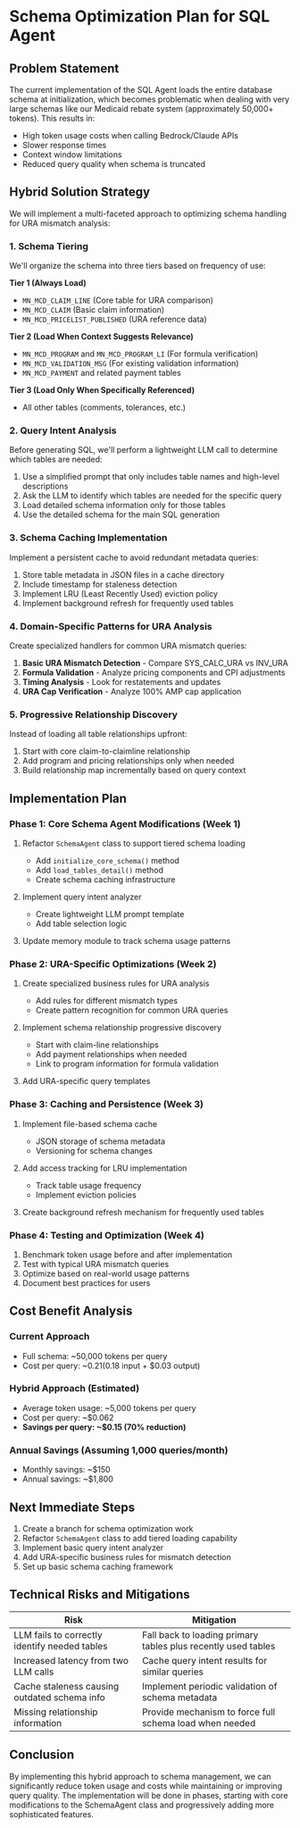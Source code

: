 # Schema Optimization Plan for SQL Agent

## Problem Statement

The current implementation of the SQL Agent loads the entire database schema at initialization, which becomes problematic when dealing with very large schemas like our Medicaid rebate system (approximately 50,000+ tokens). This results in:

- High token usage costs when calling Bedrock/Claude APIs
- Slower response times
- Context window limitations
- Reduced query quality when schema is truncated

## Hybrid Solution Strategy

We will implement a multi-faceted approach to optimizing schema handling for URA mismatch analysis:

### 1. Schema Tiering

We'll organize the schema into three tiers based on frequency of use:

**Tier 1 (Always Load)**
- `MN_MCD_CLAIM_LINE` (Core table for URA comparison)
- `MN_MCD_CLAIM` (Basic claim information)
- `MN_MCD_PRICELIST_PUBLISHED` (URA reference data)

**Tier 2 (Load When Context Suggests Relevance)**
- `MN_MCD_PROGRAM` and `MN_MCD_PROGRAM_LI` (For formula verification)
- `MN_MCD_VALIDATION_MSG` (For existing validation information)
- `MN_MCD_PAYMENT` and related payment tables

**Tier 3 (Load Only When Specifically Referenced)**
- All other tables (comments, tolerances, etc.)

### 2. Query Intent Analysis

Before generating SQL, we'll perform a lightweight LLM call to determine which tables are needed:

1. Use a simplified prompt that only includes table names and high-level descriptions
2. Ask the LLM to identify which tables are needed for the specific query
3. Load detailed schema information only for those tables
4. Use the detailed schema for the main SQL generation

### 3. Schema Caching Implementation

Implement a persistent cache to avoid redundant metadata queries:

1. Store table metadata in JSON files in a cache directory
2. Include timestamp for staleness detection
3. Implement LRU (Least Recently Used) eviction policy
4. Implement background refresh for frequently used tables

### 4. Domain-Specific Patterns for URA Analysis

Create specialized handlers for common URA mismatch queries:

1. **Basic URA Mismatch Detection** - Compare SYS_CALC_URA vs INV_URA
2. **Formula Validation** - Analyze pricing components and CPI adjustments
3. **Timing Analysis** - Look for restatements and updates
4. **URA Cap Verification** - Analyze 100% AMP cap application

### 5. Progressive Relationship Discovery

Instead of loading all table relationships upfront:

1. Start with core claim-to-claimline relationship
2. Add program and pricing relationships only when needed
3. Build relationship map incrementally based on query context

## Implementation Plan

### Phase 1: Core Schema Agent Modifications (Week 1)

1. Refactor `SchemaAgent` class to support tiered schema loading
   - Add `initialize_core_schema()` method
   - Add `load_tables_detail()` method
   - Create schema caching infrastructure

2. Implement query intent analyzer
   - Create lightweight LLM prompt template
   - Add table selection logic

3. Update memory module to track schema usage patterns

### Phase 2: URA-Specific Optimizations (Week 2)

1. Create specialized business rules for URA analysis
   - Add rules for different mismatch types
   - Create pattern recognition for common URA queries

2. Implement schema relationship progressive discovery
   - Start with claim-line relationships
   - Add payment relationships when needed
   - Link to program information for formula validation

3. Add URA-specific query templates

### Phase 3: Caching and Persistence (Week 3)

1. Implement file-based schema cache
   - JSON storage of schema metadata
   - Versioning for schema changes

2. Add access tracking for LRU implementation
   - Track table usage frequency
   - Implement eviction policies

3. Create background refresh mechanism for frequently used tables

### Phase 4: Testing and Optimization (Week 4)

1. Benchmark token usage before and after implementation
2. Test with typical URA mismatch queries
3. Optimize based on real-world usage patterns
4. Document best practices for users

## Cost Benefit Analysis

### Current Approach
- Full schema: ~50,000 tokens per query
- Cost per query: ~$0.21 ($0.18 input + $0.03 output)

### Hybrid Approach (Estimated)
- Average token usage: ~5,000 tokens per query
- Cost per query: ~$0.062
- **Savings per query: ~$0.15 (70% reduction)**

### Annual Savings (Assuming 1,000 queries/month)
- Monthly savings: ~$150
- Annual savings: ~$1,800

## Next Immediate Steps

1. Create a branch for schema optimization work
2. Refactor `SchemaAgent` class to add tiered loading capability
3. Implement basic query intent analyzer
4. Add URA-specific business rules for mismatch detection
5. Set up basic schema caching framework

## Technical Risks and Mitigations

| Risk | Mitigation |
|------|------------|
| LLM fails to correctly identify needed tables | Fall back to loading primary tables plus recently used tables |
| Increased latency from two LLM calls | Cache query intent results for similar queries |
| Cache staleness causing outdated schema info | Implement periodic validation of schema metadata |
| Missing relationship information | Provide mechanism to force full schema load when needed |

## Conclusion

By implementing this hybrid approach to schema management, we can significantly reduce token usage and costs while maintaining or improving query quality. The implementation will be done in phases, starting with core modifications to the SchemaAgent class and progressively adding more sophisticated features.
